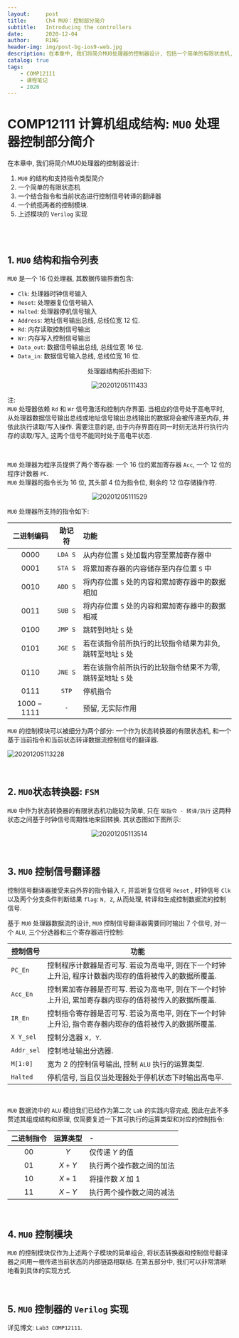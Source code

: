 ```yaml
---
layout:     post
title:      Ch4 MU0：控制部分简介
subtitle:   Introducing the controllers
date:       2020-12-04
author:     R1NG
header-img: img/post-bg-ios9-web.jpg
description: 在本章中, 我们将简介MU0处理器的控制器设计, 包括一个简单的有限状态机, 一个结合指令和当前状态进行控制信号转译的翻译器, 以及统揽两者的控制模块. 
catalog: true
tags:
    - COMP12111
    - 课程笔记
    - 2020
---
```


# COMP12111 计算机组成结构: `MU0` 处理器控制部分简介

在本章中, 我们将简介MU0处理器的控制器设计:<br>
1. `MU0` 的结构和支持指令类型简介
2. 一个简单的有限状态机
3. 一个结合指令和当前状态进行控制信号转译的翻译器
4. 一个统揽两者的控制模块. 
5. 上述模块的 `Verilog` 实现


<br>
<br>


## 1. `MU0` 结构和指令列表
`MU0` 是一个 $16$ 位处理器, 其数据传输界面包含:
- `Clk`: 处理器时钟信号输入
- `Reset`: 处理器复位信号输入
- `Halted`: 处理器停机信号输入
- `Address`: 地址信号输出总线, 总线位宽 $12$ 位. 
- `Rd`: 内存读取控制信号输出
- `Wr`: 内存写入控制信号输出
- `Data_out`: 数据信号输出总线, 总线位宽 $16$ 位. 
- `Data_in`: 数据信号输入总线, 总线位宽 $16$ 位. 



<center>处理器结构拓扑图如下:

![20201205111433](https://cdn.jsdelivr.net/gh/KirisameMarisaa/KirisameMarisaa.github.io/img/blogpost_images/20201205111433.png)


</center>

注: <br>
`MU0` 处理器依赖 `Rd` 和 `Wr` 信号激活和控制内存界面. 当相应的信号处于高电平时, 从处理器数据信号输出总线或地址信号输出总线输出的数据将会被传递至内存, 并依此执行读取/写入操作. 需要注意的是, 由于内存界面在同一时刻无法并行执行内存的读取/写入, 这两个信号不能同时处于高电平状态. 

<br>

`MU0` 处理器为程序员提供了两个寄存器: 一个 $16$ 位的累加寄存器 `Acc`, 一个 $12$ 位的程序计数器 `PC`. <br>
`MU0` 处理器的指令长为 $16$ 位, 其头部 $4$ 位为指令位, 剩余的 $12$ 位存储操作符. 

<center>

![20201205111529](https://cdn.jsdelivr.net/gh/KirisameMarisaa/KirisameMarisaa.github.io/img/blogpost_images/20201205111529.png)

</center>

`MU0` 处理器所支持的指令如下:

|二进制编码|助记符|功能|
|:-:|:-:|:-|
|$0000$|`LDA S`|从内存位置 `S` 处加载内容至累加寄存器中|
|$0001$|`STA S`|将累加寄存器的内容储存至内存位置 `S` 中|
|$0010$|`ADD S`|将内存位置 `S` 处的内容和累加寄存器中的数据相加|
|$0011$|`SUB S`|将内存位置 `S` 处的内容和累加寄存器中的数据相减|
|$0100$|`JMP S`|跳转到地址 `S` 处|
|$0101$|`JGE S`|若在该指令前所执行的比较指令结果为非负, 跳转至地址 `S` 处|
|$0110$|`JNE S`|若在该指令前所执行的比较指令结果不为零, 跳转至地址 `S` 处|
|$0111$|`STP`|停机指令|
|$1000-1111$|`-`|预留, 无实际作用|


`MU0` 的控制模块可以被细分为两个部分: 一个作为状态转换器的有限状态机, 和一个基于当前指令和当前状态转译数据流控制信号的翻译器. 

![20201205113228](https://cdn.jsdelivr.net/gh/KirisameMarisaa/KirisameMarisaa.github.io/img/blogpost_images/20201205113228.png)


<br>


## 2. `MU0`状态转换器: `FSM`

`MU0` 中作为状态转换器的有限状态机功能较为简单, 只在 `取指令 - 转译/执行` 这两种状态之间基于时钟信号周期性地来回转换. 其状态图如下图所示:

<center>

![20201205113514](https://cdn.jsdelivr.net/gh/KirisameMarisaa/KirisameMarisaa.github.io/img/blogpost_images/20201205113514.png)


</center>


<br>

## 3. `MU0` 控制信号翻译器
控制信号翻译器接受来自外界的指令输入 `F`, 并监听复位信号 `Reset` , 时钟信号 `Clk` 以及两个分支条件判断结果 `flag`: `N, Z`, 从而处理, 转译和生成控制数据流的控制信号. 

基于 `MU0` 处理器数据流的设计, `MU0` 控制信号翻译器需要同时输出 $7$ 个信号, 对一个 `ALU`, 三个分选器和三个寄存器进行控制: 


|控制信号|功能|
|-|-|
|`PC_En`|控制程序计数器是否可写. 若设为高电平, 则在下一个时钟上升沿, 程序计数器内现存的值将被传入的数据所覆盖. |
|`Acc_En`|控制累加寄存器是否可写. 若设为高电平, 则在下一个时钟上升沿, 累加寄存器内现存的值将被传入的数据所覆盖.|
|`IR_En`|控制指令寄存器是否可写. 若设为高电平, 则在下一个时钟上升沿, 指令寄存器内现存的值将被传入的数据所覆盖. |
|`X Y_sel`|控制分选器 `X, Y`. |
|`Addr_sel`|控制地址输出分选器. |
|`M[1:0]`|宽为 $2$ 的控制信号输出, 控制 `ALU` 执行的运算类型. |
|`Halted`|停机信号, 当且仅当处理器处于停机状态下时输出高电平. |

<br>

`MU0` 数据流中的 `ALU` 模组我们已经作为第二次 `Lab` 的实践内容完成, 因此在此不多赘述其组成结构和原理, 仅简要复述一下其可执行的运算类型和对应的控制指令: 

|二进制指令|运算类型|-|
|:-:|:-:|:-|
|$00$|$Y$|仅传递 $Y$ 的值|
|$01$|$X+Y$|执行两个操作数之间的加法|
|$10$|$X+1$|将操作数 $X$ 加 $1$|
|$11$|$X-Y$|执行两个操作数之间的减法|

<br>

## 4. `MU0` 控制模块
`MU0` 的控制模块仅作为上述两个子模块的简单组合, 将状态转换器和控制信号翻译器之间用一根传递当前状态的内部链路相联结. 在第五部分中, 我们可以非常清晰地看到具体的实现方式. 

<br>


## 5. `MU0` 控制器的 `Verilog` 实现

详见博文: `Lab3 COMP12111`. 